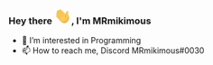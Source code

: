### Hey there <img src="https://raw.githubusercontent.com/MRmikimous/MRmikimous/master/wave.gif" width="30px">, I'm MRmikimous

- 👀 I’m interested in Programming
- 📫 How to reach me, Discord MRmikimous#0030

<!---
MRmikimous/MRmikimous is a ✨ special ✨ repository because its `README.md` (this file) appears on your GitHub profile.
You can click the Preview link to take a look at your changes.
--->
